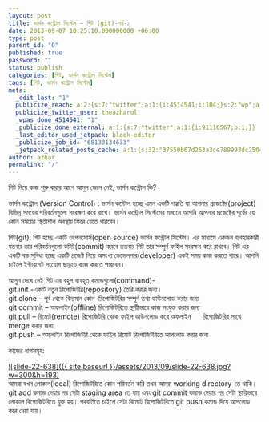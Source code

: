 ```yaml
---
layout: post
title: ভার্সন কন্ট্রোল সিস্টেম – গিট (git)-পর্ব-১
date: 2013-09-07 10:25:10.000000000 +06:00
type: post
parent_id: "0"
published: true
password: ""
status: publish
categories: [গিট, ভার্সন কন্ট্রোল সিস্টেম]
tags: [গিট, ভার্সন কন্ট্রোল সিস্টেম]
meta:
  _edit_last: "1"
  publicize_reach: a:2:{s:7:"twitter";a:1:{i:4514541;i:104;}s:2:"wp";a:1:{i:0;i:2;}}
  publicize_twitter_user: theazharul
  _wpas_done_4514541: "1"
  _publicize_done_external: a:1:{s:7:"twitter";a:1:{i:91116567;b:1;}}
  _last_editor_used_jetpack: block-editor
  _publicize_job_id: "68133134633"
  _jetpack_related_posts_cache: a:1:{s:32:"37550b67d263a3ce789993dc25046c5f";a:2:{s:7:"expires";i:1643268262;s:7:"payload";a:1:{i:0;a:1:{s:2:"id";i:7;}}}}
author: azhar
permalink: "/"
---
```


গিট নিয়ে কাজ শুরু করার আগে আসুন জেনে নেই, ভার্সন কন্ট্রোল কি?

ভার্সন কন্ট্রোল (Version Control) : ভার্সন কন্টোল হচ্ছে এমন একটি পদ্ধতি যা আপনার প্রজেক্টের(project) বিভিন্ন সময়ের পরিবর্তনগুলো সংরক্ষণ করে রাখে। ভার্সন কন্ট্রোল সিস্টেমের মাধ্যমে আপনি আপনার প্রজেক্টের পূর্বের যে কোন সময়ের স্থিতীশীল অবস্থায় ফিরে যেতে পারবেন।

গিট(git): গিট হচ্ছে একটি ওপেনসোর্স(open source) ভার্সন কন্ট্রোল সিস্টেম। এর মাধ্যমে একজন ব্যবহারকারী যতবার তার পরিবর্তনগুলো কমিট(commit) করবে ততবার গিট তার সম্পূর্ণ ফাইল সংরক্ষন করে রাখবে। গিট এর একটি বড় সুবিধা হচ্ছে একটি প্রজেক্ট নিয়ে অসংখ্য ডেভেলপার(developer) একই সময় কাজ করতে পারে। আপনি চাইলে ইন্টারনেট সংযোগ ছাড়াও কাজ করতে পারবেন।

আসুন দেখে নেই গিট এর বহুল ব্যবহৃত কমান্ডগুলো(command)-  
git init -একটি নতুন রিপোজিটরি(repository) তৈরি করার জন্য।  
git clone – পূর্ব থেকে বিদ্যমান কোন  রিপোজিটরির সম্পূর্ণ তথ্য ডাউনলোড করার জন্য  
git commit – অফলাইন(offline) রিপোজিটরিতে স্থায়ীভাবে কাজ সংযুক্ত করার জন্য  
git pull – রিমোট(remote) রিপোজিটরি থেকে ফাইল ডাউনলোড করে অফলাইন      রিপোজিটরির সাথে merge করার জন্য  
git push – অফলাইন রিপোজিটরি থেকে ফাইল রিমোট রিপোজিটরিতে আপলোড করার জন্য

কাজের ধাপসমূহ:

[![slide-22-638]({{ site.baseurl }}/assets/2013/09/slide-22-638.jpg?w=300&h=193)](http://www.techtunes.com.bd/?attachment_id=156)  
আমরা যখন লোকাল(local) রিপোজিটরিতে কোন পরিবর্তন করি তখন আমরা working directory-তে থাকি। git add কমান্ড দেয়ার পর সেটা staging area তে যায় এবং git commit কমান্ড দেয়ার পর সেটা স্থায়িভাবে লোকাল রিপোজিটরিতে যুক্ত হয়। পরবর্তিতে চাইলে সেটা রিমোট রিপোজিটরিতে git push কমান্ড দিয়ে আপলোড করে দেয়া যায়।
